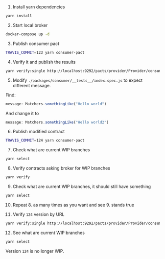 # 

1. Install yarn dependencies

```bash
yarn install
```

2. Start local broker

```bash
docker-compose up -d
```

3. Publish consumer pact

```bash
TRAVIS_COMMIT=123 yarn consumer-pact   
```

4. Verify it and publish the results

```bash
yarn verify:single http://localhost:9292/pacts/provider/Provider/consumer/Consumer/version/123
```

5. Modify `./packages/consumer/__tests__/index.spec.js` to expect different message.

Find:
```js
message: Matchers.somethingLike("Hello world")
```

And change it to
```js
message: Matchers.somethingLike("Hello world2")
```

6. Publish modified contract

```bash
TRAVIS_COMMIT=124 yarn consumer-pact   
```

7. Check what are current WIP branches
```bash
yarn select
```

8. Verify contracts asking broker for WIP branches
```bash
yarn verify
```

9. Check what are current WIP branches, it should still have something
```bash
yarn select
```

10. Repeat 8. as many times as you want and see 9. stands true

11. Verify `124` version by URL

```bash
yarn verify:single http://localhost:9292/pacts/provider/Provider/consumer/Consumer/version/124
```

12. See what are current WIP branches
```bash
yarn select
```

Version `124` is no longer WIP.
